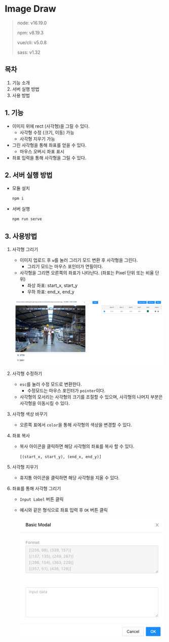# Image Draw

> node: v16.19.0
>
> npm: v8.19.3
>
> vue/cli: v5.0.8
>
> sass: v1.32



## 목차

1. 기능 소개
2. 서버 실행 방법 
3. 사용 방법



## 1. 기능

- 이미지 위에 rect (사각형)을 그릴 수 있다.
  - 사각형 수정 (크기, 이동) 가능
  - 사각형 지우기 가능
- 그린 사각형을 통해 좌표를 얻을 수 있다.
  - 마우스 오버시 좌표 표시
- 좌표 입력을 통해 사각형을 그릴 수 있다.



## 2. 서버 실행 방법

- 모듈 설치

  ```bash
  npm i
  ```

- 서버 실행

  ```bash
  npm run serve
  ```



## 3. 사용방법

1. 사각형 그리기

   - 이미지 업로드 후 `w`를 눌러 그리기 모드 변환 후 사각형을 그린다.
     - 그리기 모드는 마우스 포인터가 연필이다.
   - 사각형을 그리면 오른쪽의 좌표가 나타난다. (좌표는 Pixel 단위 또는 비율 단위)
     - 좌상 좌표: start_x, start_y
     - 우하 좌표: end_x, end_y

   ![image-20230803165700945](README.assets/image-20230803165700945.png)

2. 사각형 수정하기

   - `esc`를 눌러 수정 모드로 변환한다.
     - 수정모드는 마우스 포인터가 `pointer`이다.
   - 사각형의 모서리는 사각형의 크기를 조절할 수 있으며,  사각형의 나머지 부분은 사각형을 이동시킬 수 있다.

3. 사각형 색상 바꾸기

   - 오른쪽 표에서 `color`을 통해 사각형의 색상을 변경할 수 있다.

4. 좌표 복사

   - 복사 아이콘을 클릭하면 해당 사각형의 좌표를 복사 할 수 있다.

     `[(start_x, start_y), (end_x, end_y)]`

5. 사각형 지우기

   - 휴지통 아이콘을 클릭하면 해당 사각형을 지울 수 있다.

6. 좌표를 통해 사각형 그리기

   - `Input Label` 버튼 클릭

   - 예시와 같은 형식으로 좌표 입력 후 `OK` 버튼 클릭

     ![image-20230803170437328](README.assets/image-20230803170437328.png)



